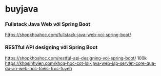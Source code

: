 # buyjava
### Fullstack Java Web với Spring Boot
https://shopkhoahoc.com/fullstack-java-web-voi-spring-boot/
### RESTful API designing với Spring Boot 
https://shopkhoahoc.com/restful-api-designing-voi-spring-boot/ 
100k  
https://khosinhvien.com/khoa-hoc-cot-loi-java-web-jsp-servlet-core-qua-du-an-web-hoc-toeic-truc-tuyen 
